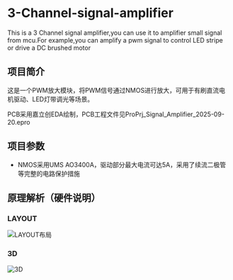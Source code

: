# 3-Channel-signal-amplifier
This is a 3 Channel signal amplifier,you can use it to amplifier small signal from mcu.For example,you can amplify a pwm signal to control LED stripe or drive a DC brushed motor



## 项目简介
这是一个PWM放大模块，将PWM信号通过NMOS进行放大，可用于有刷直流电机驱动、LED灯带调光等场景。

PCB采用嘉立创EDA绘制，PCB工程文件见ProPrj_Signal_Amplifier_2025-09-20.epro


## 项目参数
* NMOS采用UMS AO3400A，驱动部分最大电流可达5A，采用了续流二极管等完整的电路保护措施


## 原理解析（硬件说明）

### LAYOUT

![LAYOUT布局](https://cdn.jsdelivr.net/gh/Yan-Haiyang-Tju/PicGO_Reposity/20250920020429060.png)

### 3D

![3D](https://cdn.jsdelivr.net/gh/Yan-Haiyang-Tju/PicGO_Reposity/20250920020454628.png)
